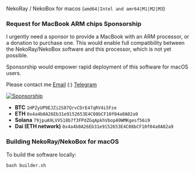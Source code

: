 NekoRay / NekoBox for macos (`amd64|Intel and amr64|M1|M2|M3`)

### Request for MacBook ARM chips Sponsorship

I urgently need a sponsor to provide a MacBook with an ARM processor, or a donation to purchase one. This would enable full compatibility between the NekoRay/NekoBox software and this processor, which is not yet possible.

Sponsorship would empower rapid deployment of this software for macOS users.

Please contact me [Email](mailto:naqdi.ab@gmail.com) (:) [Telegram](https://telegram.me/abbasnaqdi)

[![Sponsorship](https://img.shields.io/badge/Sponsorship-Donation-blue)]()
- **BTC**  `1HPZyUP9EJZi2S87QrvCDrE47qRV4i5Fze`
- **ETH** `0x4a4b0A26Eb31e9152653E4C08bCF10f04a0A02a9`
- **Solana** `79jpuA9LVVS18b7f3FPdZGqApkhVbopA9WMKgesf56i9`
- **Dai (ETH network)** `0x4a4b0A26Eb31e9152653E4C08bCF10f04a0A02a9`

### Building NekoRay/NekoBox for macOS

To build the software locally:

```
bash builder.sh
```


